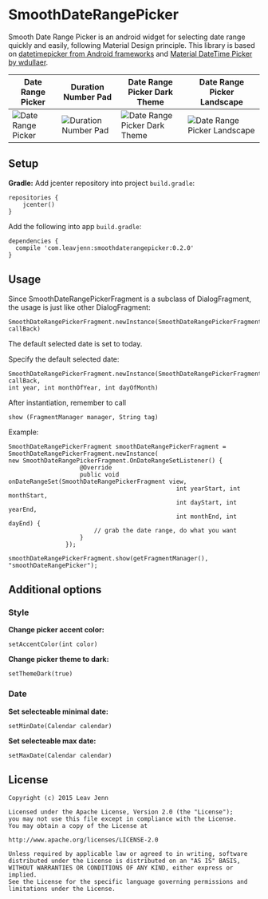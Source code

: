 # SmoothDateRangePicker
Smooth Date Range Picker is an android widget for selecting date range quickly and easily, following Material Design principle. This library is based on [datetimepicker from Android frameworks](https://android.googlesource.com/platform/frameworks/opt/datetimepicker/) and [Material DateTime Picker by wdullaer](https://github.com/wdullaer/MaterialDateTimePicker).

Date Range Picker | Duration Number Pad | Date Range Picker Dark Theme | Date Range Picker Landscape
---- | ----| ----| ----
![Date Range Picker](https://raw.githubusercontent.com/leavjenn/SmoothDateRangePicker/gh-pages/screenshots/date_range_picker.png) | ![Duration Number Pad](https://raw.githubusercontent.com/leavjenn/SmoothDateRangePicker/gh-pages/screenshots/date_duration_number_pad.png) | ![Date Range Picker Dark Theme](https://raw.githubusercontent.com/leavjenn/SmoothDateRangePicker/gh-pages/screenshots/date_range_picker_dark_theme.png) | ![Date Range Picker Landscape](https://raw.githubusercontent.com/leavjenn/SmoothDateRangePicker/gh-pages/screenshots/date_range_picker_landscape.png)

## Setup

**Gradle:**
Add jcenter repository into project `build.gradle`:
```
repositories {
    jcenter()
}
```

Add the following into app `build.gradle`:
```
dependencies {
  compile 'com.leavjenn:smoothdaterangepicker:0.2.0'
}
```

## Usage

Since SmoothDateRangePickerFragment is a subclass of DialogFragment, the usage is just like other DialogFragment:
```
SmoothDateRangePickerFragment.newInstance(SmoothDateRangePickerFragment.OnDateRangeSetListener callBack)
```
The default selected date is set to today.

Specify the default selected date:
```
SmoothDateRangePickerFragment.newInstance(SmoothDateRangePickerFragment.OnDateRangeSetListener callBack, 
int year, int monthOfYear, int dayOfMonth)
```

After instantiation, remember to call

`show (FragmentManager manager, String tag)`

Example:
```
SmoothDateRangePickerFragment smoothDateRangePickerFragment = SmoothDateRangePickerFragment.newInstance(
new SmoothDateRangePickerFragment.OnDateRangeSetListener() {
                    @Override
                    public void onDateRangeSet(SmoothDateRangePickerFragment view,
                                               int yearStart, int monthStart,
                                               int dayStart, int yearEnd,
                                               int monthEnd, int dayEnd) {
                        // grab the date range, do what you want
                    }
                });
                
smoothDateRangePickerFragment.show(getFragmentManager(), "smoothDateRangePicker");
```


## Additional options

### Style
**Change picker accent color:**

`setAccentColor(int color)`

**Change picker theme to dark:**

`setThemeDark(true)`


### Date
**Set selecteable minimal date:**

`setMinDate(Calendar calendar)`

**Set selecteable max date:**

`setMaxDate(Calendar calendar)`


## License
    Copyright (c) 2015 Leav Jenn

    Licensed under the Apache License, Version 2.0 (the "License");
    you may not use this file except in compliance with the License.
    You may obtain a copy of the License at

    http://www.apache.org/licenses/LICENSE-2.0

    Unless required by applicable law or agreed to in writing, software
    distributed under the License is distributed on an "AS IS" BASIS,
    WITHOUT WARRANTIES OR CONDITIONS OF ANY KIND, either express or implied.
    See the License for the specific language governing permissions and
    limitations under the License.

